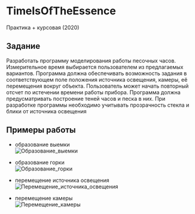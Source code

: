 # TimeIsOfTheEssence
Практика + курсовая (2020)

## Задание
Разработать программу моделирования работы песочных часов. Измерительное время выбирается пользователем из предлагаемых вариантов. Программа должна обеспечивать возможность задания в соответствующем поле положения источника освещения, камеры, её перемещения вокруг объекта. Пользователь может начать повторный отсчет по истечении времени работы прибора. Программа должна предусматривать построение теней часов и песка в них. При разработке программы необходимо учитывать прозрачность стекла и блики от источника освещения

## Примеры работы
- образование выемки   
![Образование_выемки](https://user-images.githubusercontent.com/54107546/108585443-ab68fc80-7359-11eb-93e6-b4287532c433.gif)

- образование горки  
![Образование_горки](https://user-images.githubusercontent.com/54107546/108585604-61cce180-735a-11eb-9310-dd21cba7c9b6.gif)

- перемещение источника освещения  
![Перемещение_источника_освещения](https://user-images.githubusercontent.com/54107546/108585609-65606880-735a-11eb-9df9-2138c3d2a1ac.gif)

- перемещение камеры  
![Перемещение_камеры](https://user-images.githubusercontent.com/54107546/108586548-45cc3e80-7360-11eb-8944-66cee857ac85.gif)

